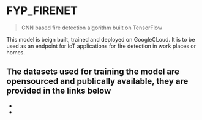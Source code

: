 # FYP_FIRENET
> CNN based fire detection algorithm built on TensorFlow

This model is beign built, trained and deployed on GoogleCLoud. It is to be used as an endpoint for IoT applications for fire detection
in work places or homes. 

The datasets used for training the model are opensourced and publically available, they are provided in the links below
-
-
-
